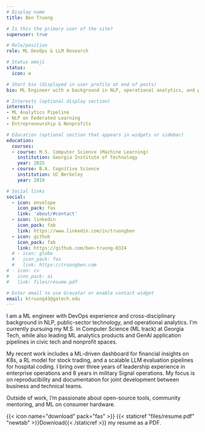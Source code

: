 ```yaml
---
# Display name
title: Ben Truong

# Is this the primary user of the site?
superuser: true

# Role/position
role: ML DevOps & LLM Research

# Status emoji
status:
  icon: ⚙️

# Short bio (displayed in user profile at end of posts)
bio: ML Engineer with a background in NLP, operational analytics, and public-sector innovation. Passionate about GenAI and Federated ML at scale.

# Interests (optional display section)
interests:
- ML Analytics Pipeline
- NLP on Federated Learning
- Entrepreneurship & Nonprofits

# Education (optional section that appears in widgets or sidebar)
education:
  courses:
  - course: M.S. Computer Science (Machine Learning)
    institution: Georgia Institute of Technology
    year: 2025
  - course: B.A. Cognitive Science
    institution: UC Berkeley
    year: 2019

# Social links
social:
  - icon: envelope
    icon_pack: fas
    link: 'about/#contact'
  - icon: linkedin
    icon_pack: fab
    link: https://www.linkedin.com/in/truongben
  - icon: github
    icon_pack: fab
    link: https://github.com/ben-truong-0324
  # - icon: globe
  #   icon_pack: fas
  #   link: https://truongben.com
# - icon: cv
#   icon_pack: ai
#   link: files/resume.pdf

# Enter email to use Gravatar or enable contact widget
email: ktruong43@gatech.edu
---
```

I am a ML engineer with DevOps experience and cross-disciplinary background in NLP, public-sector technology, and operational analytics. I'm currently pursuing my M.S. in Computer Science (ML track) at Georgia Tech, while also leading ML analytics products and GenAI application pipelines in civic tech and nonprofit spaces.

My recent work includes a ML-driven dashboard for financial insights on K8s, a RL model for stock trading, and a scalable LLM evaluation pipelines for hospital coding. I bring over three years of leadership experience in enterprise operations and 8 years in military Signal operations. My focus is on reproducibility and documentation for joint development between business and technical teams.

Outside of work, I’m passionate about open-source tools, community mentoring, and ML on consumer hardware.

{{< icon name="download" pack="fas" >}} {{< staticref "files/resume.pdf" "newtab" >}}Download{{< /staticref >}} my resumé as a PDF.
